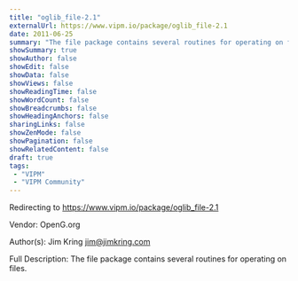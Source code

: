 ```yaml
---
title: "oglib_file-2.1"
externalUrl: https://www.vipm.io/package/oglib_file-2.1
date: 2011-06-25
summary: "The file package contains several routines for operating on files."
showSummary: true
showAuthor: false
showEdit: false
showData: false
showViews: false
showReadingTime: false
showWordCount: false
showBreadcrumbs: false
showHeadingAnchors: false
sharingLinks: false
showZenMode: false
showPagination: false
showRelatedContent: false
draft: true
tags:
 - "VIPM"
 - "VIPM Community"
---
```


Redirecting to https://www.vipm.io/package/oglib_file-2.1

Vendor: OpenG.org

Author(s): Jim Kring <jim@jimkring.com>
 
Full Description:
The file package contains several routines for operating on files.
